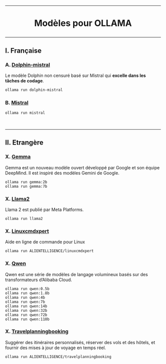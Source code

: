 ----------------------------------------------------------------------------------------------------------------------------------
# <p align='center'> Modèles pour OLLAMA </p>
----------------------------------------------------------------------------------------------------------------------------------
## I. Française
### A.  [Dolphin-mistral](https://ollama.com/library/mistral)
Le modèle Dolphin non censuré basé sur Mistral qui **excelle dans les tâches de codage**. 
```bash
ollama run dolphin-mistral
```

### B. [Mistral](https://ollama.com/library/mistral)
```bash
ollama run mistral
```

<br />

----------------------------------------------------------------------------------------------------------------------------------
## II. Etrangère
### X. [Gemma](https://ollama.com/library/gemma)
Gemma est un nouveau modèle ouvert développé par Google et son équipe DeepMind. Il est inspiré des modèles Gemini de Google.
```
ollama run gemma:2b
ollama run gemma:7b
```

### X. [Llama2](https://ollama.com/library/llama2)
Llama 2 est publié par Meta Platforms.
```
ollama run llama2
```

### X. [Linuxcmdxpert](https://ollama.com/ALIENTELLIGENCE/linuxcmdxpert)
Aide en ligne de commande pour Linux
```
ollama run ALIENTELLIGENCE/linuxcmdxpert
```

### X. [Qwen](https://ollama.com/library/qwen)
Qwen est une série de modèles de langage volumineux basés sur des transformateurs d’Alibaba Cloud.
```
ollama run qwen:0.5b
ollama run qwen:1.8b
ollama run qwen:4b
ollama run qwen:7b
ollama run qwen:14b
ollama run qwen:32b
ollama run qwen:72b
ollama run qwen:110b
```

### X. [Travelplanningbooking](https://ollama.com/ALIENTELLIGENCE/Travelplanningbooking)
Suggérer des itinéraires personnalisés, réserver des vols et des hôtels, et fournir des mises à jour de voyage en temps réel.
```
ollama run ALIENTELLIGENCE/travelplanningbooking
```
